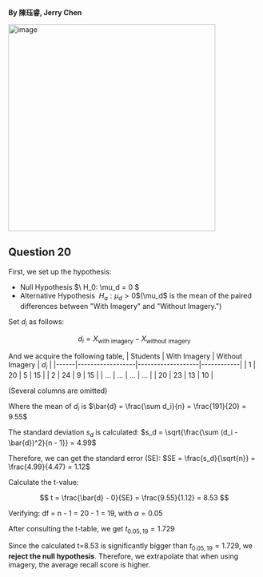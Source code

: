 **By 陳珏睿, Jerry Chen**

<img width="414" alt="image" src="https://github.com/user-attachments/assets/9ccba98d-1653-4fe9-9c4e-ac4cc5ef48b7" />

## Question 20

First, we set up the hypothesis:
- Null Hypothesis $\ H_0: \mu_d = 0 \$
- Alternative Hypothesis $\ H_a: \mu_d > 0 \$
 ($\mu_d$ is the mean of the paired differences between "With Imagery" and "Without Imagery.")

Set $d_i$ as follows:

$$
d_i = X_{\text{with imagery}} - X_{\text{without imagery}}
$$

And we acquire the following table, 
| Students | With Imagery | Without Imagery | $d_i$ |
|------|------------------|-------------------|------------|
| 1    | 20               | 5                 | 15         |
| 2    | 24               | 9                 | 15         |
| ...  | ...              | ...               | ...        |
| 20   | 23               | 13                | 10         |

(Several columns are omitted)


Where the mean of $d_i$ is $\bar{d} = \frac{\sum d_i}{n} = \frac{191}{20} = 9.55$

The standard deviation $s_d$ is calculated: 
$s_d = \sqrt{\frac{\sum (d_i - \bar{d})^2}{n - 1}} = 4.99$

Therefore, we can get the standard error (SE):
$SE = \frac{s_d}{\sqrt{n}} = \frac{4.99}{4.47} = 1.12$

Calculate the t-value:

$$
t = \frac{\bar{d} - 0}{SE} = \frac{9.55}{1.12} = 8.53
$$

Verifying:
df = n - 1 = 20 - 1 = 19, with $\alpha=0.05$

After consulting the t-table, we get $t_{0.05, 19} = 1.729$

Since the calculated t=8.53 is significantly bigger than $t_{0.05, 19} = 1.729$, we **reject the null hypothesis**.
Therefore, we extrapolate that when using imagery, the average recall score is higher.  
